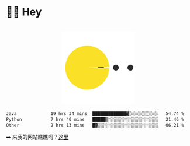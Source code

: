 
# 👋🏻 Hey
<div align="center">
	<br>
	<img src="https://raw.githubusercontent.com/Aniket965/Aniket965/master/pacman.svg?sanitize=true" width="200" height="200">
	<br>
</div>

<!--START_SECTION:waka-->

```text
Java             19 hrs 34 mins  █████████████▓░░░░░░░░░░░   54.74 %
Python           7 hrs 40 mins   █████▒░░░░░░░░░░░░░░░░░░░   21.46 %
Other            2 hrs 13 mins   █▓░░░░░░░░░░░░░░░░░░░░░░░   06.21 %
```

<!--END_SECTION:waka-->

 ➡️  来我的网站瞧瞧吗？[这里](https://www.shaolongfei.com)
